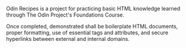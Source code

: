 Odin Recipes is a project for practicing basic HTML knowledge learned through The Odin Project's Foundations Course.

Once completed, demonstrated shall be boilerplate HTML documents, proper formatting, use of essential tags and attributes, and secure hyperlinks between external and internal domains.